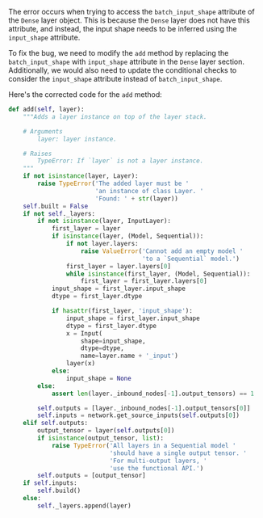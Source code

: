 The error occurs when trying to access the `batch_input_shape` attribute of the `Dense` layer object. This is because the `Dense` layer does not have this attribute, and instead, the input shape needs to be inferred using the `input_shape` attribute.

To fix the bug, we need to modify the `add` method by replacing the `batch_input_shape` with `input_shape` attribute in the `Dense` layer section. Additionally, we would also need to update the conditional checks to consider the `input_shape` attribute instead of `batch_input_shape`.

Here's the corrected code for the `add` method:

```python
def add(self, layer):
    """Adds a layer instance on top of the layer stack.

    # Arguments
        layer: layer instance.

    # Raises
        TypeError: If `layer` is not a layer instance.
    """
    if not isinstance(layer, Layer):
        raise TypeError('The added layer must be '
                        'an instance of class Layer. '
                        'Found: ' + str(layer))
    self.built = False
    if not self._layers:
        if not isinstance(layer, InputLayer):
            first_layer = layer
            if isinstance(layer, (Model, Sequential)):
                if not layer.layers:
                    raise ValueError('Cannot add an empty model '
                                     'to a `Sequential` model.')
                first_layer = layer.layers[0]
                while isinstance(first_layer, (Model, Sequential)):
                    first_layer = first_layer.layers[0]
            input_shape = first_layer.input_shape
            dtype = first_layer.dtype

            if hasattr(first_layer, 'input_shape'):
                input_shape = first_layer.input_shape
                dtype = first_layer.dtype
                x = Input(
                    shape=input_shape,
                    dtype=dtype,
                    name=layer.name + '_input')
                layer(x)
            else:
                input_shape = None
        else:
            assert len(layer._inbound_nodes[-1].output_tensors) == 1

        self.outputs = [layer._inbound_nodes[-1].output_tensors[0]]
        self.inputs = network.get_source_inputs(self.outputs[0])
    elif self.outputs:
        output_tensor = layer(self.outputs[0])
        if isinstance(output_tensor, list):
            raise TypeError('All layers in a Sequential model '
                            'should have a single output tensor. '
                            'For multi-output layers, '
                            'use the functional API.')
        self.outputs = [output_tensor]
    if self.inputs:
        self.build()
    else:
        self._layers.append(layer)
```